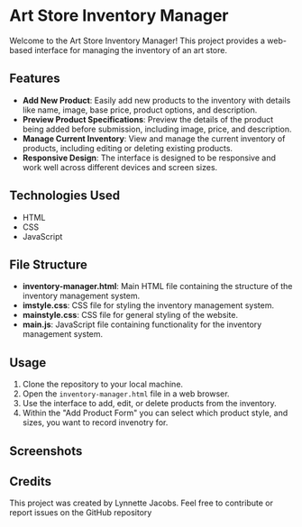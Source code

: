Art Store Inventory Manager
===========================

Welcome to the Art Store Inventory Manager! This project provides a web-based interface for managing the inventory of an art store.

Features
--------

*   **Add New Product**: Easily add new products to the inventory with details like name, image, base price, product options, and description.
*   **Preview Product Specifications**: Preview the details of the product being added before submission, including image, price, and description.
*   **Manage Current Inventory**: View and manage the current inventory of products, including editing or deleting existing products.
*   **Responsive Design**: The interface is designed to be responsive and work well across different devices and screen sizes.

Technologies Used
-----------------

*   HTML
*   CSS
*   JavaScript

File Structure
--------------

*   **inventory-manager.html**: Main HTML file containing the structure of the inventory management system.
*   **imstyle.css**: CSS file for styling the inventory management system.
*   **mainstyle.css**: CSS file for general styling of the website.
*   **main.js**: JavaScript file containing functionality for the inventory management system.

Usage
-----

1.  Clone the repository to your local machine.
2.  Open the `inventory-manager.html` file in a web browser.
3.  Use the interface to add, edit, or delete products from the inventory.
4.  Within the "Add Product Form" you can select which product style, and sizes, you want to record invenotry for. 

Screenshots
-----------

Credits
-------

This project was created by Lynnette Jacobs. Feel free to contribute or report issues on the GitHub repository
